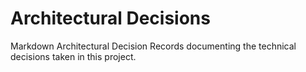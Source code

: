 # Architectural Decisions

Markdown Architectural Decision Records documenting the technical decisions
taken in this project.
